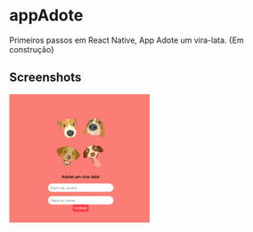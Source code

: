 # appAdote
Primeiros passos em React Native, App Adote um vira-lata. {Em construção}

## Screenshots 
<img width="50%" src="./Screenshot/screenshot.png">

